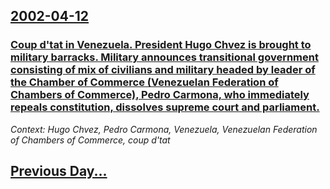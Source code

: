 ## [2002-04-12](/news/2002/04/12/index.md)

### [Coup d'tat in Venezuela. President Hugo Chvez is brought to military barracks. Military announces transitional government consisting of mix of civilians and military headed by leader of the Chamber of Commerce (Venezuelan Federation of Chambers of Commerce), Pedro Carmona, who immediately repeals constitution, dissolves supreme court and parliament.](/news/2002/04/12/coup-d-etat-in-venezuela-president-hugo-chavez-is-brought-to-military-barracks-military-announces-transitional-government-consisting-of-mi.md)
_Context: Hugo Chvez, Pedro Carmona, Venezuela, Venezuelan Federation of Chambers of Commerce, coup d'tat_

## [Previous Day...](/news/2002/04/11/index.md)


